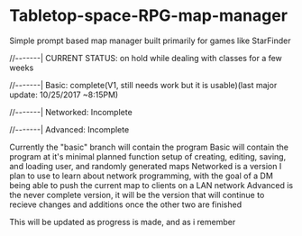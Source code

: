# Tabletop-space-RPG-map-manager
Simple prompt based map manager built primarily for games like StarFinder

//-------|  CURRENT STATUS: on hold while dealing with classes for a few weeks

//-------|  Basic:     complete(V1, still needs work but it is usable)(last major update: 10/25/2017 ~8:15PM)

//-------|  Networked: Incomplete

//-------|  Advanced:  Incomplete


Currently the "basic" branch will contain the program
Basic will contain the program at it's minimal planned function setup of creating, editing, saving, and loading user, and randomly generated maps
Networked is a version I plan to use to learn about network programming, with the goal of a DM being able to push the current map to clients on a LAN network
Advanced is the never complete version, it will be the version that will continue to recieve changes and additions once the other two are finished

This will be updated as progress is made, and as i remember
